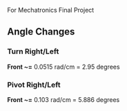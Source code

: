For Mechatronics Final Project

## Angle Changes

### Turn Right/Left

**Front ~=** 0.0515 rad/cm = 2.95 degrees


### Pivot Right/Left

**Front ~=** 0.103 rad/cm = 5.886 degrees
